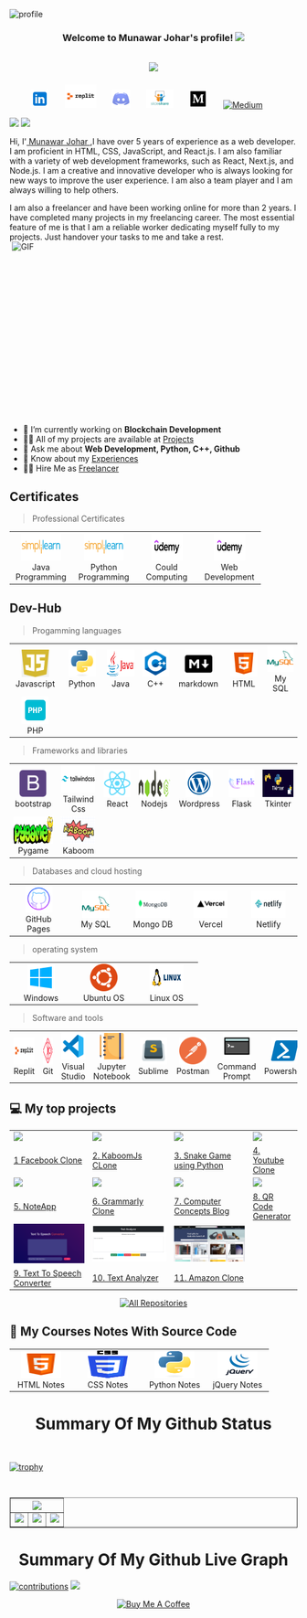 ![profile](https://github.com/MunawarJohar/MunawarJohar/assets/106137102/11c08ef7-7e4e-42b2-baaf-163db9aacc86)

<h3 align="center">

  Welcome to Munawar Johar's profile!
  <img src="https://media.giphy.com/media/hvRJCLFzcasrR4ia7z/giphy.gif" width="28">
</h3>
<!-- Typing SVG  - https://readme-typing-svg.herokuapp.com/demo/ -->
<h2 align="center" >
  <a href="https://git.io/typing-svg"><img src="https://readme-typing-svg.herokuapp.com?lines=Hi+,+I+am+Munawar+Johar;I+am+a+passionate+Web+Developer;I+am+an+open-source+contributor;Passionate+Coder+who+loves+programming"></a>
  </h2>
  
<!-- social -->
<p align="center">
   <a href="https://www.linkedin.com/in/munawar-johar-520796240/" alt="LinkedIN"><img width="32px" src="./img/linked.png"/></a>
  &#8287;&#8287;&#8287;&#8287;&#8287;
  <a href="https://replit.com/@MunawarJohar" alt="Douyin"><img width="55px" src="./img/images.png"/></a>
  &#8287;&#8287;&#8287;&#8287;&#8287;
  <a href="#" alt="Discord"><img width="32px" src="./img/discord-48.png"/></a>
  &#8287;&#8287;&#8287;&#8287;&#8287;
  <a href="https://www.slideshare.net/MunawarHussainJohar1"><img width="48px" alt="slideshare" title="codepen" src="./img/slideshare.png"/></a>
  &#8287;&#8287;&#8287;&#8287;&#8287;
  <a href="https://medium.com/@munawar151512"><img width="32px" alt="Medium" title="Medium" src="./img/medium%20(2).png"/></a>
  &#8287;&#8287;&#8287;&#8287;&#8287;
   <a href="https://dev.to/munawarjohar"><img width="32px" alt="Medium" title="Medium" src="https://dev-to-uploads.s3.amazonaws.com/uploads/logos/resized_logo_UQww2soKuUsjaOGNB38o.png"/></a>
  &#8287;&#8287;&#8287;&#8287;&#8287;
</p>

  <img  src="https://camo.githubusercontent.com/be634cf86905c280faec5c3c3f1bb8756583d9905a0aa33dac85c9dc9af56cf3/68747470733a2f2f6b6f6d617265762e636f6d2f67687076632f3f757365726e616d653d6d756e617761726a6f686172266c6162656c3d50726f66696c65253230766965777326636f6c6f723d306537356236267374796c653d666c6174"/></a>
  <img  src="https://custom-icon-badges.herokuapp.com/github/v/tag/MunawarJohar/custom-icon-badges?logo=tag&logoColor=white"/></a>

  Hi, I'<a href="https://munawar-johar-io.vercel.app/"> Munawar Johar </a>,I have over 5 years of experience as a web developer.      I am proficient in HTML, CSS, JavaScript, and React.js. I am also familiar with a variety of web development frameworks, such as React, Next.js, and Node.js. I am a creative and innovative developer who is always looking for new ways to improve the user experience. I am also a team player and I am always willing to help others.
  <br>

I am also a freelancer and have been working online for more than 2 years. I have completed many projects in my freelancing career. The most essential feature of me is that I am a reliable worker dedicating myself fully to my projects. Just handover your tasks to me and take a rest.
 <img align="right" alt="GIF" src="https://raw.githubusercontent.com/ShahriarShafin/ShahriarShafin/main/Assets/programmer.gif" width="500" height="320" />
 
 - 🔭 I’m currently working on **Blockchain Development**
- 👨‍💻 All of my projects are available at [Projects](https://github.com/MunawarJohar?tab=repositories)
- 💬 Ask me about **Web Development, Python, C++, Github**
- 📄 Know about my [Experiences](https://munawar-johar-io.vercel.app/#resume)
- 👨‍💻 Hire Me as [Freelancer](https://www.linkedin.com/in/munawar-johar-520796240/)


<h2 align="left" id="naemazam">Certificates</h2>

>Professional Certificates

<table>
  <tr>
    <td align="center" width="96">
      <a href="#">
        <img src="./img/simplilearn.png" width="70" height="48" alt="#" />
      </a>
      <br> Java Programming
    </td>
    <td align="center" width="96">
      <a href="#">
        <img src="./img/simplilearn.png" width="70" height="48" alt="Python" />
      </a>
      <br> Python Programming
    </td>
    <td align="center" width="96">
      <a href="#">
        <img src="./img/udemy.png" width="55" height="48" alt="c" />
      </a>
      <br> Could Computing
    </td>
    <td align="center" width="96">
      <a href="#">
        <img src="./img/udemy.png" width="55" height="48" alt="c" />
      </a>
      <br> Web Development
    </td>
     </tr>
</table>

<h2 align="left" id="naemazam">Dev-Hub</h2>

> Progamming languages

<table>
  <tr>
    <td align="center" width="96">
      <a href="#">
        <img src="./img/js.png" width="48" height="48" alt="#" />
      </a>
      <br>Javascript
    </td>
    <td align="center" width="96">
      <a href="#">
        <img src="./img/python-original.svg" width="48" height="48" alt="Python" />
      </a>
      <br>Python
    </td>
    <td align="center" width="96">
      <a href="#">
        <img src="./img/java.png" width="48" height="48" alt="c" />
      </a>
      <br>Java
    </td>
    <td align="center" width="96">
      <a href="#">
        <img src="/img/c++.png" width="48" height="48" alt="Jsonnet" />
      </a>
      <br>C++
    </td>
    <td align="center" width="96">
      <a href="#">
        <img src="./img/m.png" width="48" height="48" alt="TypeScript" />
      </a>
      <br>markdown
    </td>
     <td align="center" width="96">
      <a href="#">
        <img src="./img/html.png" width="48" height="48" alt="TypeScript" />
      </a>
      <br>HTML
    </td>
     <td align="center" width="96">
      <a href="#">
        <img src="./img/my-sql.png" width="48" height="48" alt="TypeScript" />
      </a>
      <br>My SQL
    </td>
  </tr>
  <tr>
    <td align="center" width="96">
      <a href="#">
        <img src="./img/php.png" width="48" height="48" alt="PHP" />
      </a>
      <br>PHP
    </td>
    </tr>
</table>

> Frameworks and libraries

<table>
  <tr>
    <td align="center" width="96">
      <a href="#">
        <img src="./img/bootstrap-plain.svg" width="48" height="48" alt="Python" />
      </a>
      <br>bootstrap
    </td>
    <td align="center" width="96">
      <a href="#">
        <img src="./img/tailwind.png" width="60" height="48" alt="tailwind" />
      </a>
      <br>Tailwind Css
    </td>
    <td align="center" width="96">
      <a href="#">
        <img src="img/react-original.svg" width="48" height="48" alt="react" />
      </a>
      <br>React
    </td>
    <td align="center" width="96">
      <a href="#">
        <img src="img/nodejs.png" width="70" height="48" alt="react" />
      </a>
      <br>Nodejs
    </td>
     <td align="center" width="96">
      <a href="#">
        <img src="./img/wordpress.png" width="48" height="48" alt="TypeScript" />
      </a>
      <br>Wordpress
    </td>
     <td align="center" width="96">
      <a href="#">
        <img src="./img/flask.png" width="48" height="48" alt="TypeScript" />
      </a>
      <br>Flask
    </td>
    <td align="center" width="96">
      <a href="#">
        <img src="./img/tkinter.png" width="60" height="48" alt="tkinter" />
      </a>
      <br>Tkinter
    </td>
    <tr>
    <td align="center" width="96">
      <a href="#">
        <img src="./img/pygame.png" width="70" height="48" alt="pygame" />
      </a>
      <br>Pygame
    </td>
      <td align="center" width="96">
      <a href="#">
        <img src="./img/kaboom.png" width="60" height="48" alt="kaboom" />
      </a>
      <br>Kaboom
      </td>
    </tr>
    </tr>
</table>

> Databases and cloud hosting

<table>
  <tr>
    <td align="center" width="96">
      <a href="#">
        <img src="./img/github.png" width="48" height="48" alt="C#" />
      </a>
      <br>GitHub Pages
    </td>
    <td align="center" width="96">
      <a href="#">
        <img src="./img/my-sql.png" width="48" height="48" alt="Python" />
      </a>
      <br>My SQL
    </td>
    <td align="center" width="96">
      <a href="#">
        <img src="./img/mongodb.png" width="60" height="48" alt="Python" />
      </a>
      <br>Mongo DB
    </td>
    <td align="center" width="96">
      <a href="#">
        <img src="./img/vercel.png" width="60" height="48" alt="Python" />
      </a>
      <br>Vercel
    </td>
    <td align="center" width="96">
      <a href="#">
        <img src="./img/netlify.png" width="60" height="48" alt="netlofy" />
      </a>
      <br>Netlify
    </td>
    </tr>
</table>

> operating system

<table>
  <tr>
    <td align="center" width="96">
      <a href="#">
        <img src="./img/windo.png" width="48" height="48" alt="C#" />
      </a>
      <br>Windows
    </td>
    <td align="center" width="96">
      <a href="#">
        <img src="./img/ubuntu.png" width="48" height="48" alt="TypeScript" />
      </a>
      <br>Ubuntu OS
    </td>
        <td align="center" width="96">
      <a href="#">
        <img src="./img/linux.png" width="60" height="48" alt="TypeScript" />
      </a>
      <br>Linux OS
    </td>
    </tr>
</table>

> Software and tools
<table>
  <tr>
    <td align="center" width="96">
      <a href="#">
        <img src="./img/images.png" width="48" height="48" alt="replit" />
      </a>
      <br>Replit
    </td>
    <td align="center" width="96">
      <a href="#">
        <img src="./img/git.png" width="48" height="48" alt="Git" />
      </a>
      <br>Git
    </td>
    <td align="center" width="96">
      <a href="#">
        <img src="./img/vs.png" width="48" height="48" alt="TypeScript" />
      </a>
      <br>Visual Studio
    </td>
      <td align="center" width="96">
      <a href="#">
        <img src="./img/jnote.png" width="48" height="48" alt="TypeScript" />
      </a>
      <br>Jupyter Notebook
    </td>
    <td align="center" width="96">
      <a href="#">
        <img src="./img/sublime.png" width="48" height="48" alt="TypeScript" />
      </a>
      <br>Sublime
    </td>
      <td align="center" width="96">
      <a href="#">
        <img src="./img/postman.png" width="48" height="48" alt="TypeScript" />
      </a>
      <br>Postman
    </td>
        <td align="center" width="96">
      <a href="#">
        <img src="./img/cmd.png" width="48" height="48" alt="cmd" />
      </a>
      <br>Command Prompt
    </td>
     <td align="center" width="96">
      <a href="#">
        <img src="./img/power.png" width="48" height="48" alt="TypeScript" />
      </a>
      <br>Powershell
    </tr>
</table>

<!-- table emd-->

<!-- project table -->
 
## 💻 My top  projects
<table>
  <tr>
    <td><img src="https://user-images.githubusercontent.com/106137102/203019646-77815d26-4678-4f2e-90c2-2012476e9e1f.PNG" width = 1000>
    </td>
     <td><img src="https://user-images.githubusercontent.com/106137102/201598208-328212fc-17cb-4152-a6fb-f640e6bffbc6.PNG" width = 700>
    </td>
    <td><img src="https://user-images.githubusercontent.com/106137102/194517795-d383417b-15ce-44ce-b9ff-27d6aa2fd231.PNG" width =1000>
    <td><img src="https://user-images.githubusercontent.com/106137102/194516409-ca8019a9-f93f-493a-8851-0b2f4ffd3d90.PNG" width =1000>
    </td>
  </tr> 

  <tr>
    <td><a href="https://github.com/MunawarJohar/FacebookClone"</a> 1 Facebook Clone</td>
        <td><a href="https://github.com/MunawarJohar/KaboomjsClone"</a> 2. KaboomJs CLone</td>
     <td><a href="https://github.com/MunawarJohar/Snake_Game"</a>3. Snake Game using Python </td>
     <td><a href="https://github.com/MunawarJohar/YouTubeClone"</a> 4. Youtube Clone  </td>
  </tr>


 <tr> 
  <td>
  <a><img src="https://user-images.githubusercontent.com/106137102/194520254-4247eb6d-5e73-422a-93e6-f354cecec5ac.PNG"></a>
  </td>
  <td> <a><img src="https://user-images.githubusercontent.com/106137102/225852713-62a1b315-c5c1-4ffd-960b-67fc9bd607c4.PNG" width =1000></td>

  <td>
   <img src="https://user-images.githubusercontent.com/106137102/194519457-047f0e5e-f9d3-4b90-a5c7-42cd9b86e599.PNG">
</td>

  <td>
   <img src="https://user-images.githubusercontent.com/106137102/223942464-6e75a1e6-a56a-4375-9b52-39e303703d93.PNG">
</td>

 </tr>

   <tr>
    <td><a href="https://github.com/MunawarJohar/NoteApp"</a>5. NoteApp </td>
     <td><a href="https://github.com/MunawarJohar/GrammarlyClone"</a> 6. Grammarly Clone </td>
     <td><a href="https://github.com/MunawarJohar/Blog-Website-For-computer-concepts"</a>7. Computer Concepts Blog</td>
     <td><a href="https://github.com/MunawarJohar/QR-Code-Generator"</a>8. QR Code Generator</td>
  </tr>

  <tr> 
  <td>
  <a><img src="text_to_voice.PNG"></a>
  </td>
  <td> <a><img src="text_analyzer.PNG" width =1000></td>

  <td>
   <img src="amazon.PNG">
</td>
 </tr>

 <tr>
    <td><a href="https://munawarjohar.github.io/Text_to_Voice.github.io/"</a>9. Text To Speech Converter </td>
     <td><a href="https://github.com/MunawarJohar/Text_Analyzer"</a> 10. Text Analyzer </td>
     <td><a href="https://github.com/MunawarJohar/Amazon_Clone.github.io"</a>11. Amazon Clone</td>
  
  </tr>
</table>

<p align="center">
  <a href="https://github.com/MunawarJohar?tab=repositories"><img alt="All Repositories" title="All Repositories" src="https://custom-icon-badges.herokuapp.com/badge/-All%20Repos-2962FF?style=for-the-badge&logoColor=white&logo=repo"/></a>
</p>

## 📘 My Courses Notes With Source Code
<table>
  <tr>
    <td align="center" width="96">
      <a href="https://github.com/MunawarJohar/HTML-Course">
        <img src="./img/html.png" width="70" height="48" alt="#" />
      </a>
      <br> HTML Notes
    </td>
    <td align="center" width="110">
      <a href="https://github.com/MunawarJohar/CSS-Course">
        <img src="./img/css.png" width="70" height="48" alt="Python" />
      </a>
      <br> CSS Notes
    </td>
    <td align="center" width="96">
      <a href="https://github.com/MunawarJohar/Python_100_Days_Of_Code">
        <img src="./img/python-original.svg" width="70" height="48" alt="Python" />
      </a>
      <br> Python Notes
    </td>
        <td align="center" width="96">
      <a href="https://github.com/MunawarJohar/jQuery-Notes">
        <img src="./img/jQuery.png" width="70" height="48" alt="Python" />
      </a>
      <br> jQuery Notes
    </td>
</table>
 
  <p align="center">
  <h1 align="center">Summary Of My Github Status</h1>
</p>
  
<br/>

 [![trophy](https://github-profile-trophy.vercel.app/?username=MunawarJohar&theme=onedark)](https://github.com/ryo-ma/github-profile-trophy)

<p align="left"> <a href="https://twitter.com/" target="blank"><img src="https://img.shields.io/twitter/follow/?logo=twitter&style=for-the-badge" alt="" /></a> </p>

<table align="center" border="1">
<tr align="center">
<td colspan="3"><img align="center" src="https://github-readme-stats.vercel.app/api?username=MunawarJohar&theme=tokyonight&show_icons=true" /></td>
</tr>
<tr align="center">
<td><img src="https://github-readme-stats.vercel.app/api/top-langs/?username=MunawarJohar&theme=tokyonight&show_icons=true" /></td>
<td><img src="https://github-profile-summary-cards.vercel.app/api/cards/repos-per-language?username=MunawarJohar&theme=github_dark" /></td>
<td colspan="3"><img src="https://github-profile-summary-cards.vercel.app/api/cards/most-commit-language?username=MunawarJohar&theme=github_dark"/></td>
</tr>

</table>

 <p align="center">
  <h1 align="center">Summary Of My Github Live Graph</h1>
</p>  

[![contributions](https://activity-graph.herokuapp.com/graph?username=MunawarJohar&theme=xcode&area=true)](https://github.com/MunawarJohar)
![](https://github-profile-summary-cards.vercel.app/api/cards/profile-details?username=MunawarJohar&theme=github_dark)

<p align="center">  <a href="https://www.buymeacoffee.com/munawarjohar" target="_blank"><img src="https://cdn.buymeacoffee.com/buttons/v2/default-red.png" alt="Buy Me A Coffee" width="150" ></a></p>
  
